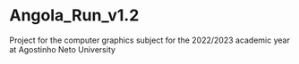 # Angola_Run_v1.2
 Project for the computer graphics subject for the 2022/2023 academic year at Agostinho Neto University
